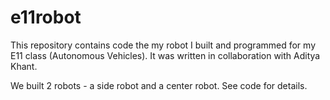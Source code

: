 # e11robot
This repository contains code the my robot I built and programmed for my E11 class (Autonomous Vehicles). It was written in collaboration with Aditya Khant. 

We built 2 robots - a side robot and a center robot. See code for details.
